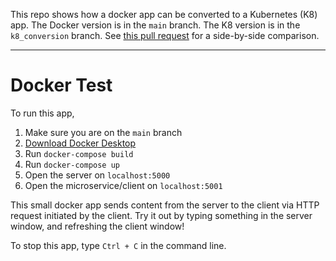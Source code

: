 This repo shows how a docker app can be converted to a Kubernetes (K8) app. 
The Docker version is in the `main` branch.
The K8 version is in the `k8_conversion` branch. 
See [this pull request](https://github.com/UMass-Rescue/docker_k8_test/pull/1/files) for a side-by-side comparison.

--------
# Docker Test
To run this app, 
1. Make sure you are on the `main` branch
2. [Download Docker Desktop](https://www.docker.com/products/docker-desktop)
3. Run `docker-compose build`
4. Run `docker-compose up`
5. Open the server on `localhost:5000`
6. Open the microservice/client on `localhost:5001`

This small docker app sends content from the server to the client via HTTP request initiated by the client. Try it out by typing something in the server window, and refreshing the client window!  

To stop this app, type `Ctrl + C` in the command line.
